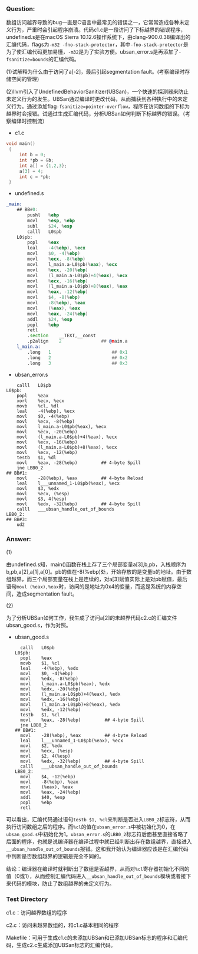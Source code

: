 ### Question:

数组访问越界导致的bug一直是C语言中最常见的错误之一，它常常造成各种未定义行为，严重时会引起程序崩溃。代码c1.c是一段访问了下标越界的错误程序，undefined.s是在macOS Sierra 10.12.6操作系统下，由clang-900.0.38编译出的汇编代码，flags为`-m32 -fno-stack-protector`，其中`-fno-stack-protector`是为了使汇编代码更加易懂，`-m32`是为了实验方便。ubsan_error.s是再添加了`-fsanitize=bounds`的汇编代码。

(1)试解释为什么由于访问了a[-2]，最后引起segmentation fault。(考察编译时存储空间的管理)

(2)llvm引入了UndefinedBehaviorSanitizer(UBSan)，一个快速的探测器来防止未定义行为的发生。UBSan通过编译时更改代码，从而捕获到各种执行中的未定义行为。通过添加flag`-fsanitize=pointer-overflow`，程序在访问数组的下标为越界时会报错。试通过生成汇编代码，分析UBSan如何判断下标越界的错误。（考察编译时控制流）

* c1.c

```c
void main()
 {
     int b = 0;
     int *pb = &b;
     int a[] = {1,2,3};
     a[3] = 4;
     int c = *pb;
 }
```

* undefined.s

```asm
_main:
	## BB#0:
    	pushl   %ebp
    	movl    %esp, %ebp
    	subl    $24, %esp
    	calll   L0$pb
	L0$pb:
    	popl    %eax
    	leal    -4(%ebp), %ecx
    	movl    $0, -4(%ebp)
    	movl    %ecx, -8(%ebp)
    	movl    l_main.a-L0$pb(%eax), %ecx
    	movl    %ecx, -20(%ebp)
    	movl    (l_main.a-L0$pb)+4(%eax), %ecx
    	movl    %ecx, -16(%ebp)
    	movl    (l_main.a-L0$pb)+8(%eax), %eax
    	movl    %eax, -12(%ebp)
    	movl    $4, -8(%ebp)
    	movl    -8(%ebp), %eax
    	movl    (%eax), %eax
    	movl    %eax, -24(%ebp)
    	addl    $24, %esp
    	popl    %ebp
    	retl
    	.section    __TEXT,__const
    	.p2align    2               ## @main.a
	l_main.a:
    	.long   1                       ## 0x1
    	.long   2                       ## 0x2
    	.long   3                       ## 0x3
```

* ubsan_error.s

```assembly
    calll   L0$pb
L0$pb:
    popl    %eax
    xorl    %ecx, %ecx
    movb    %cl, %dl
    leal    -4(%ebp), %ecx
    movl    $0, -4(%ebp)
    movl    %ecx, -8(%ebp)
    movl    l_main.a-L0$pb(%eax), %ecx
    movl    %ecx, -20(%ebp)
    movl    (l_main.a-L0$pb)+4(%eax), %ecx
    movl    %ecx, -16(%ebp)
    movl    (l_main.a-L0$pb)+8(%eax), %ecx
    movl    %ecx, -12(%ebp)
    testb   $1, %dl
    movl    %eax, -28(%ebp)         ## 4-byte Spill
    jne LBB0_2
## BB#1:
    movl    -28(%ebp), %eax         ## 4-byte Reload
    leal    l___unnamed_1-L0$pb(%eax), %ecx
    movl    $3, %edx
    movl    %ecx, (%esp)
    movl    $3, 4(%esp)
    movl    %edx, -32(%ebp)         ## 4-byte Spill
    calll   ___ubsan_handle_out_of_bounds
LBB0_2:
## BB#3:
    ud2
```

### Answer:

(1)

由undefined.s知，main()函数在栈上存了三个局部变量a[3],b,pb，入栈顺序为b,pb,a[2],a[1],a[0]。pb的值在-8(%ebp)处，开始存放的是变量b的地址。由于数组越界，而三个局部变量在栈上是连续的，对a[3]赋值实际上是对pb赋值，最后语句`movl (%eax),%eax`时，访问的是地址为0x4的变量，而这是系统的内存空间，造成segmentation fault。

(2)

为了分析UBSan如何工作，我生成了访问a[2]的未越界代码c2.c的汇编文件ubsan_good.s，作为对照。

* ubsan_good.s

  ```assembly
  	calll	L0$pb
  L0$pb:
  	popl	%eax
  	movb	$1, %cl
  	leal	-4(%ebp), %edx
  	movl	$0, -4(%ebp)
  	movl	%edx, -8(%ebp)
  	movl	l_main.a-L0$pb(%eax), %edx
  	movl	%edx, -20(%ebp)
  	movl	(l_main.a-L0$pb)+4(%eax), %edx
  	movl	%edx, -16(%ebp)
  	movl	(l_main.a-L0$pb)+8(%eax), %edx
  	movl	%edx, -12(%ebp)
  	testb	$1, %cl
  	movl	%eax, -28(%ebp)         ## 4-byte Spill
  	jne	LBB0_2
  ## BB#1:
  	movl	-28(%ebp), %eax         ## 4-byte Reload
  	leal	l___unnamed_1-L0$pb(%eax), %ecx
  	movl	$2, %edx
  	movl	%ecx, (%esp)
  	movl	$2, 4(%esp)
  	movl	%edx, -32(%ebp)         ## 4-byte Spill
  	calll	___ubsan_handle_out_of_bounds
  LBB0_2:
  	movl	$4, -12(%ebp)
  	movl	-8(%ebp), %eax
  	movl	(%eax), %eax
  	movl	%eax, -24(%ebp)
  	addl	$40, %esp
  	popl	%ebp
  	retl
  ```

可以看出，汇编代码通过语句`testb $1, %cl`来判断是否进入`LBB0_2`标志符，从而执行访问数组之后的程序。而`%cl`的值在`ubsan_error.s`中被初始化为0，在`ubsan_good.s`中初始化为1。`ubsan_error.s`的`LBB0_2`标志符后面甚至直接省略了后面的程序，也就是说编译器在编译过程中就已经判断出存在数组越界，直接进入`__ubsan_handle_out_of_bounds`报错。这和我开始认为编译器应该是在汇编代码中判断是否数组越界的逻辑是完全不同的。

结论：编译器在编译时就判断出了数组是否越界，从而对`%cl`寄存器初始化不同的值（0或1），从而控制汇编代码进入`__ubsan_handle_out_of_bounds`模块或者接下来代码的模块，防止了数组越界的未定义行为。



### Test Directory

c1.c：访问越界数组的程序

c2.c：访问未越界数组的，和c1.c基本相同的程序

Makefile：可用于生成c1.c的未添加UBSan和已添加UBSan标志的程序和汇编代码，生成c2.c生成添加UBSan标志的汇编代码。